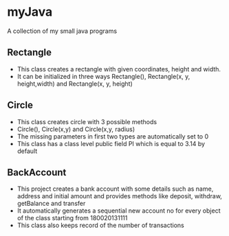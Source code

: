 myJava
======

A collection of my small java programs


Rectangle
---------

 * This class creates a rectangle with given coordinates, height and width.
 * It can be initialized in three ways Rectangle(), Rectangle(x, y, height,width) and Rectangle(x, y, height)

Circle
------

 * This class creates circle with 3 possible methods
 * Circle(), Circle(x,y) and Circle(x,y, radius)
 * The missing parameters in first two types are automatically set to 0
 * This class has a class level public field PI which is equal to 3.14 by default

BackAccount
-----------
 * This project creates a bank account with some details such as name, address and initial amount and provides methods like deposit, withdraw, getBalance and transfer
 * It automatically generates a sequential new account no for every object of the class starting from 180020131111
 * This class also keeps record of the number of transactions
